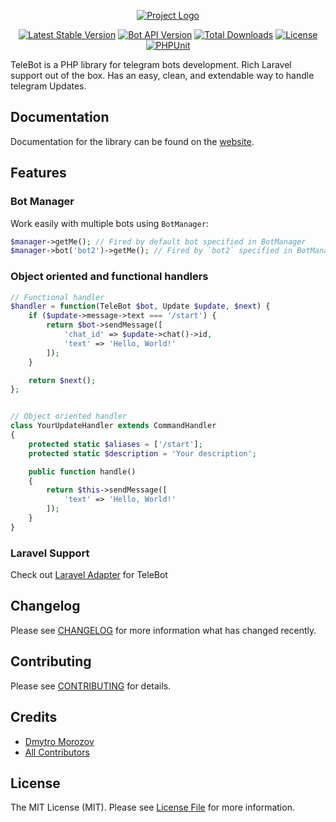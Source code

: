 <p align="center">
<a href="https://github.com/westacks/telebot"><img src="./docs/assets/logo.svg" alt="Project Logo"></a>
</p>

<p align="center">
<a href="https://packagist.org/packages/westacks/telebot"><img src="https://poser.pugx.org/westacks/telebot/v/stable.svg" alt="Latest Stable Version"></a>
<a href="https://core.telegram.org/bots/api"><img src="https://img.shields.io/badge/Bot%20API-7.2-blue" alt="Bot API Version"></a>
<a href="https://packagist.org/packages/westacks/telebot"><img src="https://poser.pugx.org/westacks/telebot/d/total.svg" alt="Total Downloads"></a>
<a href="https://packagist.org/packages/westacks/telebot"><img src="https://poser.pugx.org/westacks/telebot/license.svg" alt="License"></a>
<a href="https://github.com/westacks/telebot/actions/workflows/main.yml"><img src="https://github.com/westacks/telebot/actions/workflows/main.yml/badge.svg" alt="PHPUnit"></a>
</p>

TeleBot is a PHP library for telegram bots development. Rich Laravel support out of the box. Has an easy, clean, and extendable way to handle telegram Updates.

## Documentation

Documentation for the library can be found on the [website](https://westacks.github.io/telebot/).

## Features
### Bot Manager

Work easily with multiple bots using `BotManager`:
```php
$manager->getMe(); // Fired by default bot specified in BotManager
$manager->bot('bot2')->getMe(); // Fired by `bot2` specified in BotManager
```

### Object oriented and functional handlers

```php
// Functional handler
$handler = function(TeleBot $bot, Update $update, $next) {
    if ($update->message->text === '/start') {
        return $bot->sendMessage([
            'chat_id' => $update->chat()->id,
            'text' => 'Hello, World!'
        ]);
    }

    return $next();
};


// Object oriented handler
class YourUpdateHandler extends CommandHandler
{
    protected static $aliases = ['/start'];
    protected static $description = 'Your description';

    public function handle()
    {
        return $this->sendMessage([
            'text' => 'Hello, World!'
        ]);
    }
}
```

### Laravel Support

Check out [Laravel Adapter](https://github.com/westacks/telebot-laravel) for TeleBot

## Changelog

Please see [CHANGELOG](CHANGELOG.md) for more information what has changed recently.

## Contributing

Please see [CONTRIBUTING](CONTRIBUTING.md) for details.

## Credits

- [Dmytro Morozov](https://github.com/PunyFlash)
- [All Contributors](https://github.com/westacks/telebot/graphs/contributors)

## License

The MIT License (MIT). Please see [License File](LICENSE.md) for more information.
